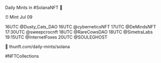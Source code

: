 Daily Mints in #SolanaNFT 🚀

⏰ Mint Jul 09

16UTC @Dusty_Cats_DAO
16UTC @cyberneticsNFT
17UTC @DeMindsNFT
17:30UTC @sweepcrocnft
18UTC @RareCowsDAO
18UTC @SimetraLabs
19:15UTC @InternetFoxes
20UTC @SOULEGHOST

🔗 thunft.com/daily-mints/solana

#NFTCollections